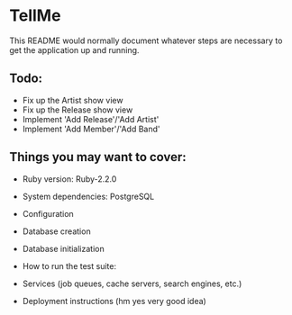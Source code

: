 # TellMe

This README would normally document whatever steps are necessary to get the
application up and running.

## Todo:

* Fix up the Artist show view
* Fix up the Release show view
* Implement 'Add Release'/'Add Artist'
* Implement 'Add Member'/'Add Band'

## Things you may want to cover:

* Ruby version: Ruby-2.2.0

* System dependencies: PostgreSQL

* Configuration

* Database creation

* Database initialization

* How to run the test suite:

* Services (job queues, cache servers, search engines, etc.)

* Deployment instructions (hm yes very good idea)



